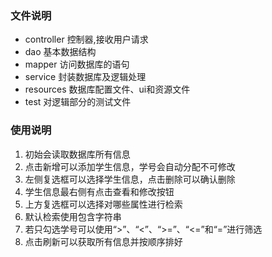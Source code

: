 ### 文件说明

- controller 控制器,接收用户请求
- dao 基本数据结构
- mapper 访问数据库的语句
- service 封装数据库及逻辑处理
- resources 数据库配置文件、ui和资源文件
- test 对逻辑部分的测试文件

### 使用说明

1. 初始会读取数据库所有信息
2. 点击新增可以添加学生信息，学号会自动分配不可修改
3. 左侧复选框可以选择学生信息，点击删除可以确认删除
4. 学生信息最右侧有点击查看和修改按钮
5. 上方复选框可以选择对哪些属性进行检索
6. 默认检索使用包含字符串
7. 若只勾选学号可以使用“>”、“<”、“>=”、“<=”和“=”进行筛选
8. 点击刷新可以获取所有信息并按顺序排好

